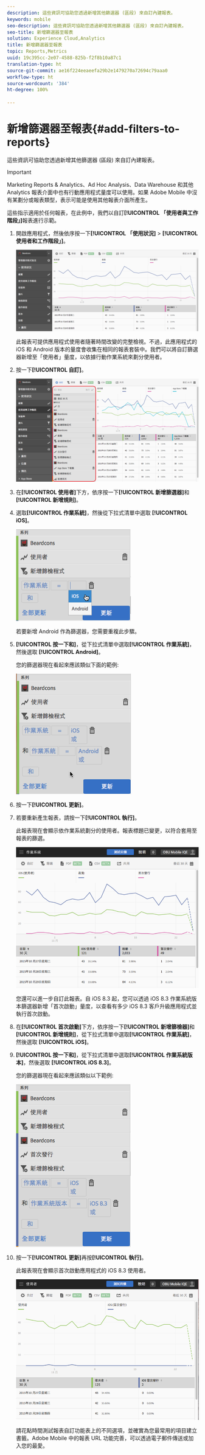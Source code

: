 ```yaml
---
description: 這些資訊可協助您透過新增其他篩選器 (區段) 來自訂內建報表。
keywords: mobile
seo-description: 這些資訊可協助您透過新增其他篩選器 (區段) 來自訂內建報表。
seo-title: 新增篩選器至報表
solution: Experience Cloud,Analytics
title: 新增篩選器至報表
topic: Reports,Metrics
uuid: 19c395cc-2e07-4588-825b-f2f8b10a87c1
translation-type: ht
source-git-commit: ae16f224eeaeefa29b2e1479270a72694c79aaa0
workflow-type: ht
source-wordcount: '384'
ht-degree: 100%

---
```



# 新增篩選器至報表{#add-filters-to-reports}

這些資訊可協助您透過新增其他篩選器 (區段) 來自訂內建報表。

>[!IMPORTANT]
>
>Marketing Reports &amp; Analytics、Ad Hoc Analysis、Data Warehouse 和其他 Analytics 報表介面中也有行動應用程式量度可以使用。如果 Adobe Mobile 中沒有某劃分或報表類型，表示可能是使用其他報表介面所產生。

這些指示適用於任何報表，在此例中，我們以自訂&#x200B;**[!UICONTROL 「使用者與工作階段」]**&#x200B;報表進行示範。

1. 開啟應用程式，然後依序按一下&#x200B;**[!UICONTROL 「使用狀況]** > **[!UICONTROL 使用者和工作階段」]**。

   ![](assets/customize1.png)

   此報表可提供應用程式使用者隨著時間改變的完整檢視。不過，此應用程式的 iOS 和 Android 版本的量度會收集在相同的報表套裝中。我們可以將自訂篩選器新增至「使用者」量度，以依據行動作業系統來劃分使用者。

1. 按一下&#x200B;**[!UICONTROL 自訂]**。

   ![](assets/customize2.png)

1. 在&#x200B;**[!UICONTROL 使用者]**&#x200B;下方，依序按一下&#x200B;**[!UICONTROL 新增篩選器]**&#x200B;和&#x200B;**[!UICONTROL 新增規則]**。

1. 選取&#x200B;**[!UICONTROL 作業系統]**，然後從下拉式清單中選取 **[!UICONTROL iOS]**。

   ![](assets/customize3.png)

   若要新增 Android 作為篩選器，您需要重複此步驟。

1. **[!UICONTROL 按一下和]**，從下拉式清單中選取&#x200B;**[!UICONTROL 作業系統]**，然後選取 **[!UICONTROL Android]**。

   您的篩選器現在看起來應該類似下面的範例:

   ![](assets/customize4.png)

1. 按一下&#x200B;**[!UICONTROL 更新]**。
1. 若要重新產生報表，請按一下&#x200B;**[!UICONTROL 執行]**。

   此報表現在會顯示依作業系統劃分的使用者。報表標題已變更，以符合套用至報表的篩選。

   ![](assets/customize5.png)

   您還可以進一步自訂此報表。自 iOS 8.3 起，您可以透過 iOS 8.3 作業系統版本篩選器新增「首次啟動」量度，以查看有多少 iOS 8.3 客戶升級應用程式並執行首次啟動。
1. 在&#x200B;**[!UICONTROL 首次啟動]**&#x200B;下方，依序按一下&#x200B;**[!UICONTROL 新增篩檢器]**&#x200B;和&#x200B;**[!UICONTROL 新增規則]**，從下拉式清單中選取&#x200B;**[!UICONTROL 作業系統]**，然後選取 **[!UICONTROL iOS]**。
1. **[!UICONTROL 按一下和]**，從下拉式清單中選取&#x200B;**[!UICONTROL 作業系統版本]**，然後選取 **[!UICONTROL iOS 8.3]**。

   您的篩選器現在看起來應該類似以下範例:

   ![](assets/customize6.png)

1. 按一下&#x200B;**[!UICONTROL 更新]**&#x200B;再按&#x200B;**[!UICONTROL 執行]**。

   此報表現在會顯示首次啟動應用程式的 iOS 8.3 使用者。

   ![](assets/customize7.png)

   請花點時間測試報表自訂功能表上的不同選項，並確實為您最常用的項目建立書籤。Adobe Mobile 中的報表 URL 功能完善，可以透過電子郵件傳送或加入您的最愛。
